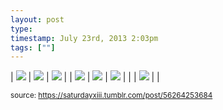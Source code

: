 ```yaml
---
layout: post
type: 
timestamp: July 23rd, 2013 2:03pm
tags: [""]
---
```


| <img src="https://saturdayxiii.github.io/media/56264253684_0.png"/> | <img src="https://saturdayxiii.github.io/media/56264253684_1.png"/> | <img src="https://saturdayxiii.github.io/media/56264253684_2.png"/> |
| <img src="https://saturdayxiii.github.io/media/56264253684_3.png"/> | <img src="https://saturdayxiii.github.io/media/56264253684_4.png"/> | <img src="https://saturdayxiii.github.io/media/56264253684_5.png"/> |
|  | <img src="https://saturdayxiii.github.io/media/56264253684_6.png"/> |  |

<small>source: https://saturdayxiii.tumblr.com/post/56264253684</small>
